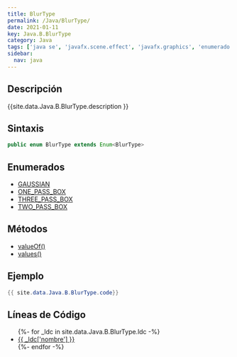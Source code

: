 ```yaml
---
title: BlurType
permalink: /Java/BlurType/
date: 2021-01-11
key: Java.B.BlurType
category: Java
tags: ['java se', 'javafx.scene.effect', 'javafx.graphics', 'enumerado java', 'JavaFX 2.0']
sidebar: 
  nav: java
---
```


## Descripción
{{site.data.Java.B.BlurType.description }}

## Sintaxis
~~~java
public enum BlurType extends Enum<BlurType>
~~~

## Enumerados
* [GAUSSIAN](/Java/BlurType/GAUSSIAN/)
* [ONE_PASS_BOX](/Java/BlurType/ONE_PASS_BOX/)
* [THREE_PASS_BOX](/Java/BlurType/THREE_PASS_BOX/)
* [TWO_PASS_BOX](/Java/BlurType/TWO_PASS_BOX/)

## Métodos
* [valueOf()](/Java/BlurType/valueOf/)
* [values()](/Java/BlurType/values/)

## Ejemplo
~~~java
{{ site.data.Java.B.BlurType.code}}
~~~

## Líneas de Código
<ul>
{%- for _ldc in site.data.Java.B.BlurType.ldc -%}
   <li>
       <a href="{{_ldc['url'] }}">{{ _ldc['nombre'] }}</a>
   </li>
{%- endfor -%}
</ul>
